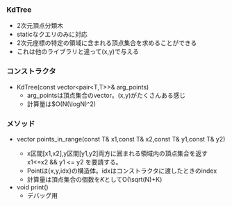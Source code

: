### KdTree
- 2次元頂点分類木
- staticなクエリのみに対応
- 2次元座標の特定の領域に含まれる頂点集合を求めることができる
- これは他のライブラリと違って(x,y)で与える

### コンストラクタ
- KdTree(const vector<pair<T,T>>& arg_points)
  - arg_pointsは頂点集合のvector。(x,y)がたくさんある感じ
  - 計算量は$O(N(\logN)^2)
  
### メソッド
- vector<Point> points_in_range(const T& x1,const T& x2,const T& y1,const T& y2) 
  - x区間[x1,x2],y区間[y1,y2]両方に囲まれる領域内の頂点集合を返す x1<=x2 && y1 <= y2 を要請する。
  - Pointは{x,y,idx}の構造体。idxはコンストラクタに渡したときのindex
  - 計算量は頂点集合の個数を$K$としてO(\sqrt(N)+K)
- void print() 
  - デバッグ用